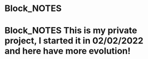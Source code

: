 # Block_NOTES
 # Block_NOTES  This is my private project, I started it in 02/02/2022 and here have more evolution!
